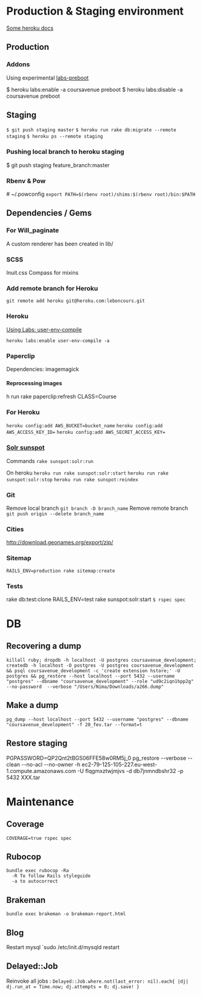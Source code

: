 # Production & Staging environment

[Some heroku docs](https://devcenter.heroku.com/articles/multiple-environments)

## Production

### Addons

Using experimental [labs-preboot](https://devcenter.heroku.com/articles/labs-preboot)

$ heroku labs:enable -a coursavenue preboot
$ heroku labs:disable -a coursavenue preboot

## Staging

`$ git push staging master`
`$ heroku run rake db:migrate --remote staging`
`$ heroku ps --remote staging`

### Pushing local branch to heroku staging
$ git push staging feature_branch:master

### Rbenv & Pow

\# ~/.powconfig
`export PATH=$(rbenv root)/shims:$(rbenv root)/bin:$PATH`

## Dependencies / Gems

### For Will_paginate
A custom renderer has been created in lib/

### SCSS
Inuit.css
Compass for mixins

### Add remote branch for Heroku
`git remote add heroku git@heroku.com:leboncours.git`


### Heroku

[Using Labs: user-env-compile](https://devcenter.heroku.com/articles/labs-user-env-compile#use-case)

    heroku labs:enable user-env-compile -a

### Paperclip

Dependencies: imagemagick

#### Reprocessing images
h run rake paperclip:refresh CLASS=Course

### For Heroku

`heroku config:add AWS_BUCKET=bucket_name`
`heroku config:add AWS_ACCESS_KEY_ID=`
`heroku config:add AWS_SECRET_ACCESS_KEY=`

### [Solr sunspot](https://github.com/sunspot/sunspot#readme)
Commands
`rake sunspot:solr:run`

On heroku
`heroku run rake sunspot:solr:start`
`heroku run rake sunspot:solr:stop`
`heroku run rake sunspot:reindex`


### Git
Remove local branch
`git branch -D branch_name`
Remove remote branch
`git push origin --delete branch_name`

### Cities
http://download.geonames.org/export/zip/

### Sitemap

`RAILS_ENV=production rake sitemap:create`

### Tests
rake db:test:clone
RAILS_ENV=test rake sunspot:solr:start
`$ rspec spec`

# DB

## Recovering a dump
    killall ruby; dropdb -h localhost -U postgres coursavenue_development; createdb -h localhost -O postgres -U postgres coursavenue_development && psql coursavenue_development -c 'create extension hstore;' -U postgres && pg_restore --host localhost --port 5432 --username "postgres" --dbname "coursavenue_development" --role "ud9c2iqn1hpp2g" --no-password  --verbose "/Users/Nima/Downloads/a266.dump"

## Make a dump
    pg_dump --host localhost --port 5432 --username "postgres" --dbname "coursavenue_development" -f 20_fev.tar --format=t

## Restore staging
PGPASSWORD=QP2Qnt2tBGS06FFE58w0RM5j_0 pg_restore --verbose --clean --no-acl --no-owner -h ec2-79-125-105-227.eu-west-1.compute.amazonaws.com -U flqgmxztwjmjvs -d db7jnmndbshr32 -p 5432 XXX.tar

# Maintenance

## Coverage

    COVERAGE=true rspec spec

## Rubocop
    bundle exec rubocop -Ra
      -R To follow Rails styleguide
      -a to autocorrect

## Brakeman
`bundle exec brakeman -o brakeman-report.html`


## Blog

Restart mysql
`sudo /etc/init.d/mysqld restart

## Delayed::Job

Reinvoke all jobs :
`Delayed::Job.where.not(last_error: nil).each{ |dj| dj.run_at = Time.now; dj.attempts = 0; dj.save! }`
